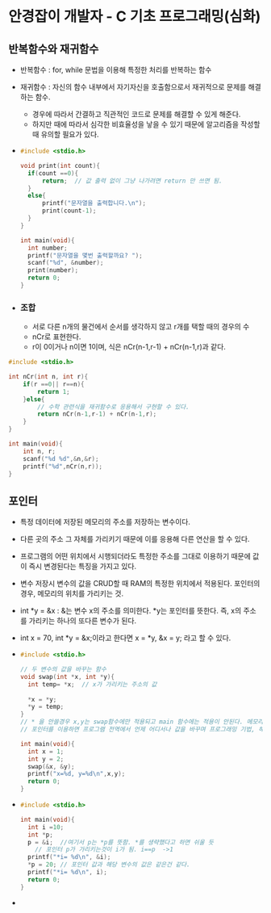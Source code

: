 # 안경잡이 개발자 - C 기초 프로그래밍(심화)

## 반복함수와 재귀함수

- 반복함수 : for, while 문법을 이용해 특정한 처리를 반복하는 함수

- 재귀함수 : 자신의 함수 내부에서 자기자신을 호출함으로서 재귀적으로 문제를 해결하는 함수.

  - 경우에 따라서 간결하고 직관적인 코드로 문제를 해결할 수 있게 해준다.
  - 하지만 때에 따라서 심각한 비효율성을 낳을 수 있기 때문에 알고리즘을 작성할 때 유의할 필요가 있다.

- ```c
  #include <stdio.h>
  
  void print(int count){
  	if(count ==0){
  		return;  // 값 출력 없이 그냥 나가려면 return 만 쓰면 됨.
  	}
  	else{
  		printf("문자열을 출력합니다.\n");
  		print(count-1);
  	}
  }
  
  int main(void){
  	int number;
  	printf("문자열을 몇번 출력할까요? ");
  	scanf("%d", &number);
  	print(number);
  	return 0;
  }
  ```

- ### 조합

  - 서로 다른 n개의 물건에서 순서를 생각하지 않고 r개를 택할 때의 경우의 수
  - nCr로 표현한다.
  - r이 0이거나 n이면 1이며, 식은 nCr(n-1,r-1) + nCr(n-1,r)과 같다.

```c
#include <stdio.h>

int nCr(int n, int r){
	if(r ==0|| r==n){
		return 1;
	}else{
        // 수학 관련식을 재귀함수로 응용해서 구현할 수 있다.
		return nCr(n-1,r-1) + nCr(n-1,r);
	}
} 

int main(void){
	int n, r;
	scanf("%d %d",&n,&r);
	printf("%d",nCr(n,r));	
} 
```

## 포인터

- 특정 데이터에 저장된 메모리의 주소를 저장하는 변수이다.

- 다른 곳의 주소 그 자체를 가리키기 때문에 이를 응용해 다른 연산을 할 수 있다.

- 프로그램의 어떤 위치에서 시행되더라도 특정한 주소를 그대로 이용하기 때문에 값이 즉시 변경된다는 특징을 가지고 있다.

- 변수 저장시 변수의 값을 CRUD할 때 RAM의 특정한 위치에서 적용된다. 포인터의 경우, 메모리의 위치를 가리키는 것.

- int *y = &x : &는 변수 x의 주소를 의미한다. *y는 포인터를 뜻한다. 즉, x의 주소를 가리키는 하나의 또다른 변수가 된다.

- int x = 70,  int *y = &x;이라고 한다면 x = *y, &x = y; 라고 할 수 있다.

- ```c
  #include <stdio.h>
  
  // 두 변수의 값을 바꾸는 함수 
  void swap(int *x, int *y){
  	int temp= *x;  // x가 가리키는 주소의 값 
  	
  	*x = *y;
  	*y = temp;
  }
  // * 을 안쓸경우 x,y는 swap함수에만 적용되고 main 함수에는 적용이 안된다. 메모리에 저장이 안되기 때문이다. 
  // 포인터를 이용하면 프로그램 전역에서 언제 어디서나 값을 바꾸며 프로그래밍 기법, 해킹까지 할 수 있다. 
  
  int main(void){
  	int x = 1;
  	int y = 2;
  	swap(&x, &y);
  	printf("x=%d, y=%d\n",x,y);
  	return 0;
  }
  ```

- ```c
  #include <stdio.h>
  
  int main(void){
  	int i =10;
  	int *p;
  	p = &i;  //여기서 p는 *p를 뜻함. *를 생략했다고 하면 쉬울 듯
      // 포인터 p가 가리키는것이 i가 됨. i==p  ->1
  	printf("*i= %d\n", &i);
  	*p = 20; // 포인터 값과 해당 변수의 값은 같은건 같다. 
  	printf("*i= %d\n", i);
  	return 0;
  }
  ```

- 